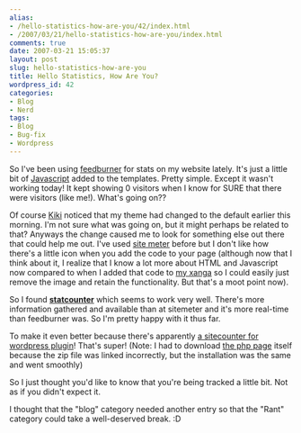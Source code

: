 ```yaml
---
alias:
- /hello-statistics-how-are-you/42/index.html
- /2007/03/21/hello-statistics-how-are-you/index.html
comments: true
date: 2007-03-21 15:05:37
layout: post
slug: hello-statistics-how-are-you
title: Hello Statistics, How Are You?
wordpress_id: 42
categories:
- Blog
- Nerd
tags:
- Blog
- Bug-fix
- Wordpress
---
```


So I've been using [feedburner](http://www.feedburner.com) for stats on my website lately.  It's just a little bit of [Javascript](http://en.wikipedia.org/wiki/Javascript) added to the templates.  Pretty simple.  Except it wasn't working today!  It kept showing 0 visitors when I know for SURE that there were visitors (like me!).  What's going on?? 

Of course [Kiki](http://www.xanga.com/GoDsChiLd1427) noticed that my theme had changed to the default earlier this morning.  I'm not sure what was going on, but it might perhaps be related to that?  Anyways the change caused me to look for something else out there that could help me out.  I've used [site meter](http://www.sitemeter.com) before but I don't like how there's a little icon when you add the code to your page (although now that I think about it, I realize that I know a lot more about HTML and Javascript now compared to when I added that code to [my xanga](http://www.xanga.com/keleka) so I could easily just remove the image and retain the functionality.  But that's a moot point now).

So I found **[statcounter](http://www.statcounter.com)** which seems to work very well.  There's more information gathered and available than at sitemeter and it's more real-time than feedburner was.  So I'm pretty happy with it thus far.

To make it even better because there's apparently [a sitecounter for wordpress plugin](http://citizenk.wordpress.com/wp-plugins/statcounter-for-wordpress/)!  That's super!  (Note: I had to download [the php page](http://download.almaren.ch/view.php?file=/code/wordpress/wp-plugins/statcounter/statcounter.php) itself because the zip file was linked incorrectly, but the installation was the same and went smoothly)

So I just thought you'd like to know that you're being tracked a little bit.  Not as if you didn't expect it.

I thought that the "blog" category needed another entry so that the "Rant" category could take a well-deserved break.  :D
